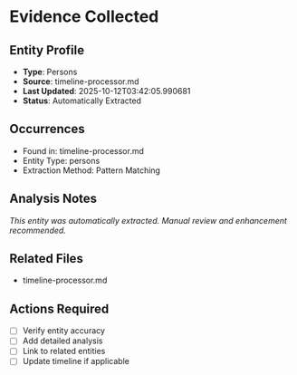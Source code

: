 # Evidence Collected

## Entity Profile
- **Type**: Persons
- **Source**: timeline-processor.md
- **Last Updated**: 2025-10-12T03:42:05.990681
- **Status**: Automatically Extracted

## Occurrences
- Found in: timeline-processor.md
- Entity Type: persons
- Extraction Method: Pattern Matching

## Analysis Notes
*This entity was automatically extracted. Manual review and enhancement recommended.*

## Related Files
- timeline-processor.md

## Actions Required
- [ ] Verify entity accuracy
- [ ] Add detailed analysis
- [ ] Link to related entities
- [ ] Update timeline if applicable
